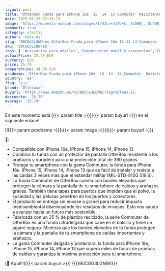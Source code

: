 ```yaml
---
layout: post
title: 'OtterBox Funda para iPhone 16e  15  14  13 Commuter  Resistente a Golpes y caídas  Rugerizada  Protectora  Testada 3X estándares Militares anticaídas  Negro  Sin Caja Retail'
date: 2025-06-29 22:33:19
image: 'https://m.media-amazon.com/images/I/41Ln+JxTb+L._SL500_._SL400_.jpg'
comments: true
category: ofertas
author: 'tole.es'
slug: 'B0CGG3LGNW-es OtterBox Funda para iPhone 16e 15 14 13 Commuter...'
sku: 'B0CGG3LGNW-es'
tags: [ 'Accesorios para móviles','Comunicación móvil y accesorios','Conjuntos de carcasas y fundas','Electrónica','Fundas y carcasas para teléfonos móviles','iphone','otterbox','🇪🇸', ]
actualPrice: 25.79 EUR
currency: EUR
price: 25.79
comparePrice: 34.99 EUR
prodname: 'OtterBox Funda para iPhone 16e  15  14  13 Commuter  Resistente a Golpes y caídas  Rugerizada  Protectora  Testada 3X estándares Militares anticaídas  Negro  Sin Caja Retail'
country: 'es'
flag: '🇪🇸'
brand: 'Otterbox'
buyurl: 'https://www.amazon.es/dp/B0CGG3LGNW/?tag=tolees-21'
descuento: '26.29'
average: '25.79'
---
```


En este momento está [{{< param title >}}]({{< param buyurl >}}) en el siguiente enlace!

[![{{< param prodname >}}]({{< param image >}})]({{< param buyurl >}})

🔎:

- Compatible con iPhone 16e, iPhone 15, iPhone 14, iPhone 13
- Combina tu funda con un protector de pantalla OtterBox resistente a los arañazos y duradero para una protección total de 360 grados.
- Protege tu smartphone con la gama Commuter, la funda para iPhone 16e, iPhone 15, iPhone 14, iPhone 13 que es fácil de instalar y resiste a las caídas 3 veces más que el estándar militar (MIL-STD-810G 516.6).
- La funda Commuter de OtterBox cuenta con bordes elevados que protegen la cámara y la pantalla de tu smartphone de caídas y arañazos graves. También tiene tapas para puertos que impiden que el polvo, la suciedad y las pelusas penetren en los puertos y conectores.
- El producto se entrega sin envase a granel para reducir impacto medioambiental disminuyendo los residuos de envases. Esto nos ayuda a avanzar hacia un futuro más sostenible.
- Fabricada con un 35 % de plástico reciclado, la serie Commuter de OtterBox es una funda ultradelgada que cabe en el bolsillo y tiene un agarre seguro. Mientras que los bordes elevados de la funda protegen la cámara y la pantalla de tu smartphone de caídas importantes y arañazos.
- La gama Commuter delgada y protectora, la funda para iPhone 16e, iPhone 15, iPhone 14, iPhone 13 que supera miles de horas de pruebas de caídas y garantiza la máxima protección para tu smartphone.

[🛒 Aquí!!!]({{< param buyurl >}})
{{<world>}}B0CGG3LGNW{{</world>}}
